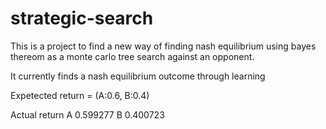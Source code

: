 # strategic-search

This is a project to find a new way of finding nash equilibrium using bayes thereom as a monte carlo tree search against an opponent.

It currently finds a nash equilibrium outcome through learning

Expetected return = (A:0.6, B:0.4)

Actual return
A 0.599277
B 0.400723